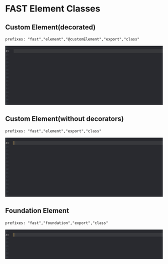 # FAST Element Classes

## Custom Element(decorated)
	prefixes: "fast","element","@customElement","export","class"
![Decorated Custom Element](custom-element-decorator.gif)

## Custom Element(without decorators)
	prefixes: "fast","element","export","class"
![Vanilla Custom Element](custom-element.gif)


## Foundation Element
	prefixes: "fast","foundation","export","class"
![Foundation Element](foundation-element.gif)